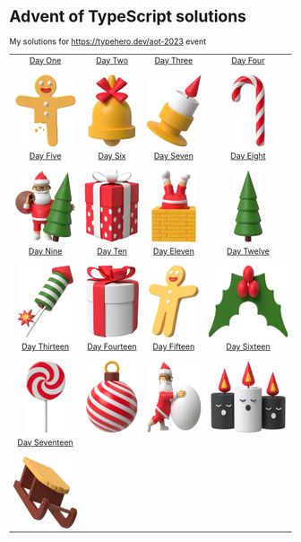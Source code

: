 Advent of TypeScript solutions
==============================

My solutions for https://typehero.dev/aot-2023 event

|   |   |   |   |
|:-:|:-:|:-:|:-:|
| [Day One](./day-01) <br /><br /> [<img src="./day-01/image.webp" height="128" />](./day-01)  | [Day Two](./day-02) <br /><br /> [<img src="./day-02/image.webp" height="128" />](./day-02)  | [Day Three](./day-03) <br /><br /> [<img src="./day-03/image.webp" height="128" />](./day-03)  | [Day Four](./day-04) <br /><br /> [<img src="./day-04/image.webp" height="128" />](./day-04)  |
| [Day Five](./day-05) <br /><br /> [<img src="./day-05/image.webp" height="128" />](./day-05)  | [Day Six](./day-06) <br /><br /> [<img src="./day-06/image.webp" height="128" />](./day-06)  | [Day Seven](./day-07) <br /><br /> [<img src="./day-07/image.webp" height="128" />](./day-07)  | [Day Eight](./day-08) <br /><br /> [<img src="./day-08/image.webp" height="128" />](./day-08)  |
| [Day Nine](./day-09) <br /><br /> [<img src="./day-09/image.webp" height="128" />](./day-09)  | [Day Ten](./day-10) <br /><br /> [<img src="./day-10/image.webp" height="128" />](./day-10)  | [Day Eleven](./day-11) <br /><br /> [<img src="./day-11/image.webp" height="128" />](./day-11)  | [Day Twelve](./day-12) <br /><br /> [<img src="./day-12/image.webp" height="128" />](./day-12)  |
| [Day Thirteen](./day-13) <br /><br /> [<img src="./day-13/image.webp" height="128" />](./day-13)  | [Day Fourteen](./day-14) <br /><br /> [<img src="./day-14/image.webp" height="128" />](./day-14)  | [Day Fifteen](./day-15) <br /><br /> [<img src="./day-15/image.webp" height="128" />](./day-15)  | [Day Sixteen](./day-16) <br /><br /> [<img src="./day-16/image.webp" height="128" />](./day-16)  |
| [Day Seventeen](./day-17) <br /><br /> [<img src="./day-17/image.webp" height="128" />](./day-17)  | | | |